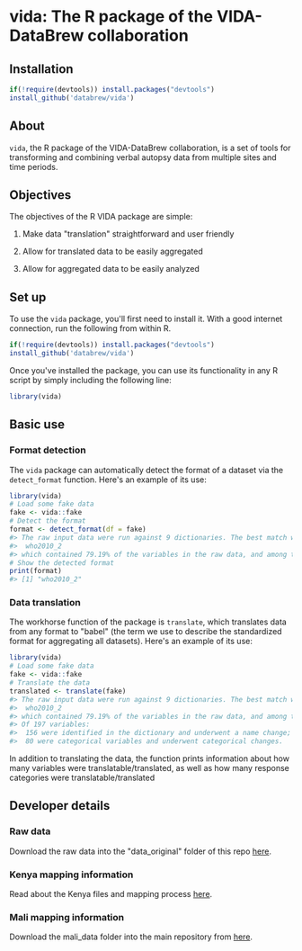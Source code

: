 
<!-- README.md is generated from README.Rmd. Please edit that file -->
vida: The R package of the VIDA-DataBrew collaboration
======================================================

Installation
------------

``` r
if(!require(devtools)) install.packages("devtools")
install_github('databrew/vida')
```

About
-----

`vida`, the R package of the VIDA-DataBrew collaboration, is a set of tools for transforming and combining verbal autopsy data from multiple sites and time periods.

Objectives
----------

The objectives of the R VIDA package are simple:

1.  Make data "translation" straightforward and user friendly

2.  Allow for translated data to be easily aggregated

3.  Allow for aggregated data to be easily analyzed

Set up
------

To use the `vida` package, you'll first need to install it. With a good internet connection, run the following from within R.

``` r
if(!require(devtools)) install.packages("devtools")
install_github('databrew/vida')
```

Once you've installed the package, you can use its functionality in any R script by simply including the following line:

``` r
library(vida)
```

Basic use
---------

### Format detection

The `vida` package can automatically detect the format of a dataset via the `detect_format` function. Here's an example of its use:

``` r
library(vida)
# Load some fake data
fake <- vida::fake
# Detect the format
format <- detect_format(df = fake)
#> The raw input data were run against 9 dictionaries. The best match was:
#>  who2010_2
#> which contained 79.19% of the variables in the raw data, and among those variables had a category matching percentage of approximately 69.95 %.
# Show the detected format
print(format)
#> [1] "who2010_2"
```

### Data translation

The workhorse function of the package is `translate`, which translates data from any format to "babel" (the term we use to describe the standardized format for aggregating all datasets). Here's an example of its use:

``` r
library(vida)
# Load some fake data
fake <- vida::fake
# Translate the data
translated <- translate(fake)
#> The raw input data were run against 9 dictionaries. The best match was:
#>  who2010_2
#> which contained 79.19% of the variables in the raw data, and among those variables had a category matching percentage of approximately 69.95 %.
#> Of 197 variables:
#>  156 were identified in the dictionary and underwent a name change;
#>  80 were categorical variables and underwent categorical changes.
```

In addition to translating the data, the function prints information about how many variables were translatable/translated, as well as how many response categories were translatable/translated

Developer details
-----------------

### Raw data

Download the raw data into the "data\_original" folder of this repo [here](https://drive.google.com/drive/u/0/folders/1u-hRKraveojMvO9KAhYj_UzfYxkGn8nq).

### Kenya mapping information

Read about the Kenya files and mapping process [here](https://docs.google.com/document/d/13-DOozvzSteWy9JE_z5zmwbgAiJD2UFZrcjUbvpktZY/edit?usp=sharing).

### Mali mapping information

Download the mali\_data folder into the main repository from [here](https://drive.google.com/drive/u/0/folders/1Nl6QrQhV3V_bYMWn7QK6jq96b-W3EJnp).
